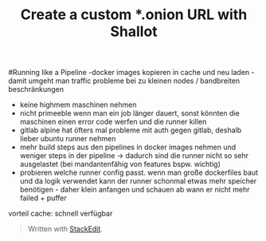 ﻿---
title: "Create a custom *.onion URL with Shallot"
categories:
  - Post Formats
tags:
  - chat
  - Post Formats
---
#Running like a Pipeline
-docker images kopieren in cache und neu laden - damit umgeht man traffic probleme bei zu kleinen nodes / bandbreiten beschränkungen
- keine highmem maschinen nehmen
- nicht primeeble wenn man ein job länger dauert, sonst könnten die maschinen einen error code werfen und die runner killen
- gitlab alpine hat öfters mal probleme mit auth gegen gitlab, deshalb lieber ubuntu runner nehmen
- mehr build steps aus den pipelines in docker images nehmen und weniger steps in der pipeline -> dadurch sind die runner nicht so sehr ausgelastet (bei mandantenfähig von features bspw. wichtig)
- probieren welche runner config passt. wenn man große dockerfiles baut und da logik verwendet kann der runner schonmal etwas mehr speicher benötigen - daher klein anfangen und schauen ab wann er nicht mehr failed + puffer 

vorteil cache:
schnell verfügbar

> Written with [StackEdit](https://stackedit.io/).
